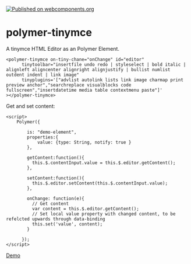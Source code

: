 [![Published on webcomponents.org](https://img.shields.io/badge/webcomponents.org-published-blue.svg)](https://beta.webcomponents.org/element/jaysunsyn/polymer-tinymce)

# polymer-tinymce

A tinymce HTML Editor as an Polymer Element.

```
<polymer-tinymce on-tiny-chane="onChange" id="editor"
      tinytoolbar="insertfile undo redo | styleselect | bold italic | alignleft aligncenter alignright alignjustify | bullist numlist outdent indent | link image" 
      tinyplugins='["advlist autolink lists link image charmap print preview anchor","searchreplace visualblocks code fullscreen","insertdatetime media table contextmenu paste"]'
></polymer-tinymce>
```

Get and set content:

```
<script>
    Polymer({

        is: "demo-element",
        properties:{
            value: {type: String, notify: true }
        },

        getContent:function(){
          this.$.contentInput.value = this.$.editor.getContent();
        },

        setContent:function(){
          this.$.editor.setContent(this.$.contentInput.value);
        },
        
        onChange: function(e){
          // Get content
          var content = this.$.editor.getContent();
          // Set local value property with changed content, to be refelcted upwards through data-binding
          this.set('value', content);
        }

      });
</script>
```


[Demo](http://jaysunsyn.github.io/polymer-tinymce)
